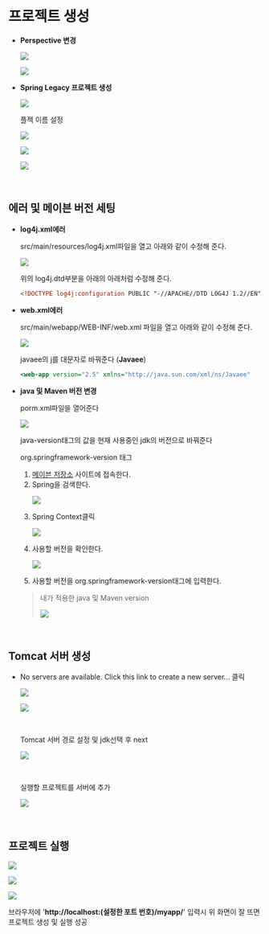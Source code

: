 프로젝트 생성
===
- **Perspective 변경**
  <p><img src="../img/22_03_07/OpenPerspective.jpg"></p>
  <p><img src="../img/22_03_07/Perspective_Spring.jpg"></p>

- **Spring Legacy 프로젝트 생성**
  <p><img src="../img/22_03_07/NewFileSpringLegacy.jpg"></p>
  플젝 이름 설정
  <p><img src="../img/22_03_07/ProjectName.jpg"></p>
  <p><img src="../img/22_03_07/MVCDownload.jpg"></p>
  <p><img src="../img/22_03_07/TopLevelPackage.jpg"></p>

<br>

에러 및 메이븐 버전 세팅
---
- **log4j.xml에러**
  
  src/main/resources/log4j.xml파일을 열고 아래와 같이 수정해 준다.
  <p><img src="../img/22_03_07/log4jError.jpg"></p>
  위의 log4j.dtd부분을 아래의 아래처럼 수정해 준다.
  
  ```xml
  <!DOCTYPE log4j:configuration PUBLIC "-//APACHE//DTD LOG4J 1.2//EN" "log4j.dtd">
  ```

- **web.xml에러**

  src/main/webapp/WEB-INF/web.xml 파일을 열고 아래와 같이 수정해 준다.
  <p><img src="../img/22_03_07/webError.jpg"></p>

  javaee의 j를 대문자로 바꿔준다 (**Javaee**)
  ```xml
  <web-app version="2.5" xmlns="http://java.sun.com/xml/ns/Javaee"
  ```

- **java 및 Maven 버전 변경**

  porm.xml파일을 열어준다
  <p><img src="../img/22_03_07/Java_MVN_version.jpg"></p>
  java-version태그의 값을 현재 사용중인 jdk의 버전으로 바꿔준다
  
  <br>
  
  org.springframework-version 태그
  1. [메이븐 저장소](https://mvnrepository.com/) 사이트에 접속한다.
  2. Spring을 검색한다.<p><img src="../img/22_03_07/SearchSpring.jpg"></p>
  3. Spring Context클릭 <p><img src="../img/22_03_07/SpringContext.jpg"></p>
  4. 사용할 버전을 확인한다. <p><img src="../img/22_03_07/SpringContextVersion.jpg"></p>
  5. 사용할 버전을 org.springframework-version태그에 입력한다.
  >내가 적용한 java 및 Maven version<p><img src="../img/22_03_07/my_Spring_MVN_Version.jpg"></p>

<br>

Tomcat 서버 생성
---
- No servers are available. Click this link to create a new server... 클릭<p><img src="../img/22_03_07/NewServer.jpg"></p>
  <p><img src="../img/22_03_07/Tomcat9.jpg"></p>
  <br>

  Tomcat 서버 경로 설정 및 jdk선택 후 next<p><img src="../img/22_03_07/TomcatDirectoryPath.jpg"></p>
  <br>

  실행할 프로젝트를 서버에 추가<p><img src="../img/22_03_07/serverAddandRemove.jpg"></p>

<br>

프로젝트 실행
---
<p><img src="../img/22_03_07/RunServer.jpg"></p>
<p><img src="../img/22_03_07/ServerStart.jpg"></p>
<p><img src="../img/22_03_07/Page.jpg"></p>

브라우저에 '**http://localhost:(설정한 포트 번호)/myapp/**' 입력시 위 화면이 잘 뜨면 프로젝트 생성 및 실행 성공